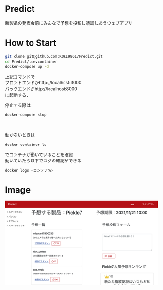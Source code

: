 # Predict
新製品の発表会前にみんなで予想を投稿し議論しあうウェブアプリ

# How to Start
```bash
git clone git@github.com:KOKI9861/Predict.git
cd Predict/.devcontainer
docker-compose up -d
```
上記コマンドで  
フロントエンドがhttp://localhost:3000  
バックエンドがhttp://localhost:8000  
に起動する．

停止する際は
```bash
docker-compose stop
```
<br></br>
動かないときは
```bash
docker container ls
```
でコンテナが動いていることを確認  
動いていたら以下でログの確認ができる
```bash
docker logs <コンテナ名>
```


# Image
![frontend](img/topview.png)